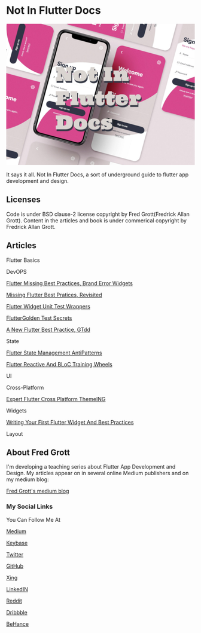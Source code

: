 # Not In Flutter Docs

![not in flutter docs](./media/not-in-flutter-docs.jpg)

It says it all. Not In Flutter Docs, a sort of underground guide to flutter app development and design.

## Licenses

Code is under BSD clause-2 license copyright by Fred Grott(Fredrick Allan Grott).  Content in the articles and book 
is under commerical copyright by Fredrick Allan Grott.

## Articles

Flutter Basics


DevOPS

[Flutter Missing Best Practices, Brand Error Widgets](https://medium.com/p/flutter-missing-best-practices-brand-error-widgets-d9d71ace61ff)

[Missing Flutter Best Pratices, Revisited](https://medium.com/p/missing-flutter-best-practices-revisited-876c6aa284fd)

[Flutter Widget Unit Test Wrappers](https://medium.com/p/flutter-widget-unit-test-wrappers-33cbff8c8a39)

[FlutterGolden Test Secrets](https://medium.com/p/flutter-golden-test-secrets-a4c1edc483fe)

[A New Flutter Best Practice, GTdd](https://medium.com/p/a-new-flutter-best-practice-gtdd-14797f703d28)


State

[Flutter State Management AntiPatterns](https://medium.com/p/flutter-state-management-antipatterns-68b3dbaafa67)

[Flutter Reactive And BLoC Training Wheels](https://medium.com/p/flutter-reactive-and-bloc-training-wheels-a8e9fa4730aa)

UI



Cross-Platform

[Expert Flutter Cross Platform ThemeING](https://medium.com/p/expert-flutter-cross-platform-themeing-8c7a7f3707cd)

Widgets

[Writing Your First Flutter Widget And Best Practices](https://medium.com/p/writing-your-first-flutter-widgetand-best-practices-8dc0ea74dc86)



Layout

## About Fred Grott

I'm developing a teaching series about Flutter App Development and Design. My articles appear on in several online Medium publishers and on my medium blog:

[Fred Grott's medium blog](https://fredgrott.medium.com)

### My Social Links

You Can Follow Me At

[Medium](https://fredgrott.medium.com)

[Keybase](https://keybase.io/fredgrott)


[Twitter](https://twitter.com/fredgrott)


[GitHub](https://github.com/fredgrott)


[Xing](https://www.xing.com/profile/Fred_Grott/cv)


[LinkedIN](https://www.linkedin.com/in/fredgrottstartupfluttermobileappdesigner/)

[Reddit](https://www.reddit.com/user/fredgrott)

[Dribbble](https://dribbble.com/FredGrott)

[BeHance](https://www.behance.net/gwsfredgrott)
